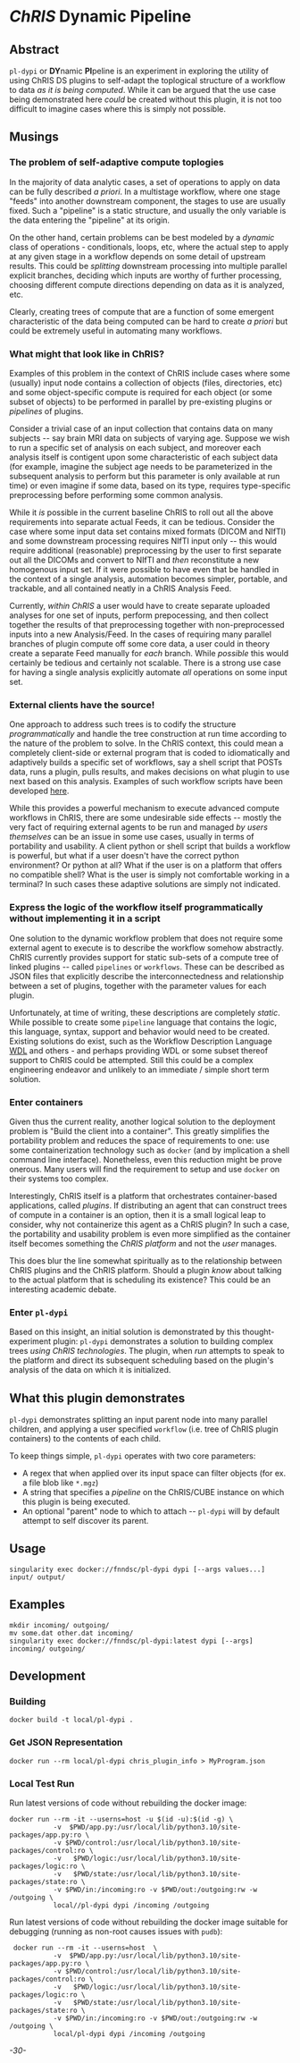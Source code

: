 # _ChRIS_ Dynamic Pipeline 

<!--
[![Version](https://img.shields.io/docker/v/fnndsc/pl-dypi?sort=semver)](https://hub.docker.com/r/fnndsc/pl-dypi)
[![MIT License](https://img.shields.io/github/license/fnndsc/pl-dypi)](https://github.com/FNNDSC/pl-dypi/blob/main/LICENSE)
[![Build](https://github.com/FNNDSC/pl-dypi/actions/workflows/ci.yml/badge.svg)](https://github.com/FNNDSC/pl-dypi/actions)
-->

## Abstract

``pl-dypi`` or **DY**namic **PI**peline is an experiment in exploring the utility of using ChRIS DS plugins to self-adapt the toplogical structure of a workflow to data _as it is being computed_. While it can be argued that the use case being demonstrated here _could_ be created without this plugin, it is not too difficult to imagine cases where this is simply not possible.

## Musings

### The problem of self-adaptive compute toplogies

In the majority of data analytic cases, a set of operations to apply on data can be fully described _a priori_. In a multistage workflow, where one stage "feeds" into another downstream component, the stages to use are usually fixed. Such a "pipeline" is a static structure, and usually the only variable is the data entering the "pipeline" at its origin.

On the other hand, certain problems can be best modeled by a _dynamic_ class of operations - conditionals, loops, etc, where the actual step to apply at any given stage in a workflow depends on some detail of upstream results. This could be _splitting_ downstream processing into multiple parallel explicit branches, deciding which inputs are worthy of further processing, choosing different compute directions depending on data as it is analyzed, etc.

Clearly, creating trees of compute that are a function of some emergent characteristic of the data being computed can be hard to create _a priori_ but could be extremely useful in automating many workflows.

### What might that look like in ChRIS?

Examples of this problem in the context of ChRIS include cases where some (usually) input node contains a collection of objects (files, directories, etc) and some object-specific compute is required for each object (or some subset of objects) to be performed in parallel by pre-existing plugins or _pipelines_ of plugins.

Consider a trivial case of an input collection that contains data on many subjects -- say brain MRI data on subjects of varying age. Suppose we wish to run a specific set of analysis on each subject, and moreover each analysis itself is contigent upon some characteristic of each subject data (for example, imagine the subject age needs to be parameterized in the subsequent analysis to perform but this parameter is only available at run time) or even imagine if some data, based on its type, requires type-specific preprocessing before performing some common analysis.

While it _is_ possible in the current baseline ChRIS to roll out all the above requirements into separate actual Feeds, it can be tedious. Consider the case where some input data set contains mixed formats (DICOM and NIfTI) and some downstream processing requires NIfTI input only -- this would require additional (reasonable) preprocessing by the user to first separate out all the DICOMs and convert to NIfTI and _then_ reconstitute a new homogenous input set. If it were possible to have even that be handled in the context of a single analysis, automation becomes simpler, portable, and trackable, and all contained neatly in a ChRIS Analysis Feed.

Currently, _within ChRIS_ a user would have to create separate uploaded analyses for one set of inputs, perform prepocessing, and then collect together the results of that preprocessing together with non-preprocessed inputs into a new Analysis/Feed. In the cases of requiring many parallel branches of plugin compute off some core data, a user could in theory create a separate Feed manually for _each_ branch. While _possible_ this would certainly be tedious and certainly not scalable. There is a strong use case for having a single analysis explicitly automate _all_ operations on some input set.

### External clients have the source!

One approach to address such trees is to codify the structure _programmatically_ and handle the tree construction at run time according to the nature of the problem to solve. In the ChRIS context, this could mean a completely client-side or external program that is coded to idiomatically and adaptively builds a specific set of workflows, say a shell script that POSTs data, runs a plugin, pulls results, and makes decisions on what plugin to use next based on this analysis. Examples of such workflow scripts have been developed [here](https://github.com/FNNDSC/CHRIS_docs/tree/master/workflows).

While this provides a powerful mechanism to execute advanced compute workflows in ChRIS, there are some undesirable side effects -- mostly the very fact of requiring external agents to be run and managed _by users themselves_ can be an issue in some use cases, usually in terms of portability and usability. A client python or shell script that builds a workflow is powerful, but what if a user doesn't have the correct python environment? Or python at all? What if the user is on a platform that offers no compatible shell? What is the user is simply not comfortable working in a terminal? In such cases these adaptive solutions are simply not indicated.

### Express the logic of the workflow itself programmatically without implementing it in a script

One solution to the dynamic workflow problem that does not require some external agent to execute is to describe the workflow somehow abstractly. ChRIS currently provides support for static sub-sets of a compute tree of linked plugins -- called ``pipelines`` or ``workflows``. These can be described as JSON files that explicitly describe the interconnectedness and relationship between a set of plugins, together with the parameter values for each plugin.

Unfortunately, at time of writing, these descriptions are completely _static_. While possible to create some ``pipeline`` language that contains the logic, this language, syntax, support and behavior would need to be created. Existing solutions do exist, such as the Workflow Description Language [WDL](https://github.com/openwdl/wdl) and others - and perhaps providing WDL or some subset thereof support to ChRIS could be attempted. Still this could be a complex engineering endeavor and unlikely to an immediate / simple short term solution.

### Enter containers

Given thus the current reality, another logical solution to the deployment problem is "Build the client into a container". This greatly simplifies the portability problem and reduces the space of requirements to one: use some containerization technology such as ``docker`` (and by implication a shell command line interface). Nonetheless, even this reduction might be prove onerous. Many users will find the requirement to setup and use ``docker`` on their systems too complex.

Interestingly, ChRIS itself is a platform that orchestrates container-based applications, called _plugins_. If distributing an agent that can construct trees of compute in a container is an option, then it is a small logical leap to consider, why not containerize this agent as a ChRIS plugin? In such a case, the portability and usability problem is even more simplified as the container itself becomes something the _ChRIS platform_ and not the _user_ manages.

This does blur the line somewhat spiritually as to the relationship between ChRIS plugins and the ChRIS platform. Should a plugin _know_ about talking to the actual platform that is scheduling its existence? This could be an interesting academic debate. 

### Enter ``pl-dypi``

Based on this insight, an initial solution is demonstrated by this thought-experiment plugin: ``pl-dypi`` demonstrates a solution to building complex trees _using ChRIS technologies_. The plugin, when _run_ attempts to speak to the platform and direct its subsequent scheduling based on the plugin's analysis of the data on which it is initialized.

## What this plugin demonstrates

``pl-dypi`` demonstrates splitting an input parent node into many parallel children, and applying a user specified ``workflow`` (i.e. tree of ChRIS plugin containers) to the contents of each child.

To keep things simple, ``pl-dypi`` operates with two core parameters:

* A regex that when applied over its input space can filter objects (for ex. a file blob like `*.mgz`)
* A string that specifies a _pipeline_ on the ChRIS/CUBE instance on which this plugin is being executed.
* An optional "parent" node to which to attach -- ``pl-dypi`` will by default attempt to self discover its parent.

## Usage

```shell
singularity exec docker://fnndsc/pl-dypi dypi [--args values...] input/ output/
```

## Examples

```shell
mkdir incoming/ outgoing/
mv some.dat other.dat incoming/
singularity exec docker://fnndsc/pl-dypi:latest dypi [--args] incoming/ outgoing/
```

## Development

### Building

```shell
docker build -t local/pl-dypi .
```

### Get JSON Representation

```shell
docker run --rm local/pl-dypi chris_plugin_info > MyProgram.json
```

### Local Test Run

Run latest versions of code without rebuilding the docker image:

```shell
docker run --rm -it --userns=host -u $(id -u):$(id -g) \
           -v  $PWD/app.py:/usr/local/lib/python3.10/site-packages/app.py:ro \
           -v $PWD/control:/usr/local/lib/python3.10/site-packages/control:ro \
           -v   $PWD/logic:/usr/local/lib/python3.10/site-packages/logic:ro \
           -v   $PWD/state:/usr/local/lib/python3.10/site-packages/state:ro \
           -v $PWD/in:/incoming:ro -v $PWD/out:/outgoing:rw -w /outgoing \
           local//pl-dypi dypi /incoming /outgoing
```

Run latest versions of code without rebuilding the docker image suitable for debugging (running as non-root causes issues with `pudb`): 

```shell
 docker run --rm -it --userns=host  \
           -v  $PWD/app.py:/usr/local/lib/python3.10/site-packages/app.py:ro \
           -v $PWD/control:/usr/local/lib/python3.10/site-packages/control:ro \
           -v   $PWD/logic:/usr/local/lib/python3.10/site-packages/logic:ro \
           -v   $PWD/state:/usr/local/lib/python3.10/site-packages/state:ro \
           -v $PWD/in:/incoming:ro -v $PWD/out:/outgoing:rw -w /outgoing \
           local/pl-dypi dypi /incoming /outgoing
```

_-30-_